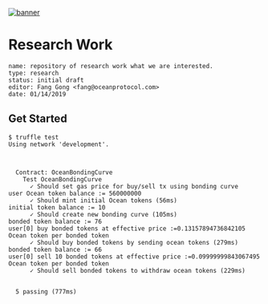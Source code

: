 [![banner](https://raw.githubusercontent.com/oceanprotocol/art/master/github/repo-banner%402x.png)](https://oceanprotocol.com)

# Research Work 

```
name: repository of research work what we are interested.
type: research
status: initial draft
editor: Fang Gong <fang@oceanprotocol.com>
date: 01/14/2019
```


## Get Started

```
$ truffle test
Using network 'development'.



  Contract: OceanBondingCurve
    Test OceanBondingCurve
      ✓ Should set gas price for buy/sell tx using bonding curve
user Ocean token balance := 560000000
      ✓ Should mint initial Ocean tokens (56ms)
initial token balance := 10
      ✓ Should create new bonding curve (105ms)
bonded token balance := 76
user[0] buy bonded tokens at effective price :=0.13157894736842105 Ocean token per bonded token
      ✓ Should buy bonded tokens by sending ocean tokens (279ms)
bonded token balance := 66
user[0] sell 10 bonded tokens at effective price :=0.09999999843067495 Ocean token per bonded token
      ✓ Should sell bonded tokens to withdraw ocean tokens (229ms)


  5 passing (777ms)

```